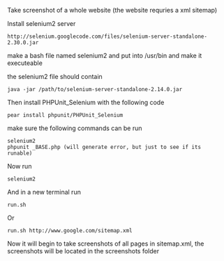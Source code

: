 Take screenshot of a whole website
(the website requries a xml sitemap)

Install selenium2 server

    http://selenium.googlecode.com/files/selenium-server-standalone-2.30.0.jar

make a bash file named selenium2 and put into /usr/bin and make it executeable

the selenium2 file should contain

    java -jar /path/to/selenium-server-standalone-2.14.0.jar

Then install PHPUnit_Selenium with the following code

    pear install phpunit/PHPUnit_Selenium

make sure the following commands can be run

    selenium2
    phpunit _BASE.php (will generate error, but just to see if its runable)

Now run

    selenium2

And in a new terminal run

    run.sh

Or

    run.sh http://www.google.com/sitemap.xml

Now it will begin to take screenshots of all pages in sitemap.xml, the screenshots will be located in the screenshots folder